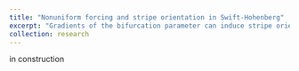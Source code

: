 ```yaml
---
title: "Nonuniform forcing and stripe orientation in Swift-Hohenberg"
excerpt: "Gradients of the bifurcation parameter can induce stripe orientation in the Swift-Hohenberg dynamics. However, they face competition from boundary, bulk and geometric effects, and pattern alignment becomes an intricate question.<br/><img src='/images/gsh.png'>"
collection: research
---
```


in construction